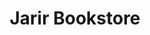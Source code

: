 ---
title: Jarir Bookstore
description: Social Media Cddd and others
image: '2.jpg'
link: '#'
client: "jarir"
service: "videography"
related_images: 
---